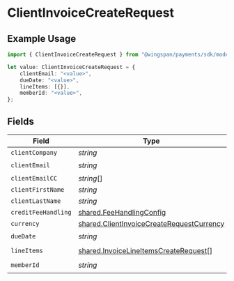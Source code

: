 # ClientInvoiceCreateRequest

## Example Usage

```typescript
import { ClientInvoiceCreateRequest } from "@wingspan/payments/sdk/models/shared";

let value: ClientInvoiceCreateRequest = {
    clientEmail: "<value>",
    dueDate: "<value>",
    lineItems: [{}],
    memberId: "<value>",
};
```

## Fields

| Field                                                                                                         | Type                                                                                                          | Required                                                                                                      | Description                                                                                                   |
| ------------------------------------------------------------------------------------------------------------- | ------------------------------------------------------------------------------------------------------------- | ------------------------------------------------------------------------------------------------------------- | ------------------------------------------------------------------------------------------------------------- |
| `clientCompany`                                                                                               | *string*                                                                                                      | :heavy_minus_sign:                                                                                            | N/A                                                                                                           |
| `clientEmail`                                                                                                 | *string*                                                                                                      | :heavy_check_mark:                                                                                            | N/A                                                                                                           |
| `clientEmailCC`                                                                                               | *string*[]                                                                                                    | :heavy_minus_sign:                                                                                            | N/A                                                                                                           |
| `clientFirstName`                                                                                             | *string*                                                                                                      | :heavy_minus_sign:                                                                                            | N/A                                                                                                           |
| `clientLastName`                                                                                              | *string*                                                                                                      | :heavy_minus_sign:                                                                                            | N/A                                                                                                           |
| `creditFeeHandling`                                                                                           | [shared.FeeHandlingConfig](../../../sdk/models/shared/feehandlingconfig.md)                                   | :heavy_minus_sign:                                                                                            | N/A                                                                                                           |
| `currency`                                                                                                    | [shared.ClientInvoiceCreateRequestCurrency](../../../sdk/models/shared/clientinvoicecreaterequestcurrency.md) | :heavy_minus_sign:                                                                                            | N/A                                                                                                           |
| `dueDate`                                                                                                     | *string*                                                                                                      | :heavy_check_mark:                                                                                            | N/A                                                                                                           |
| `lineItems`                                                                                                   | [shared.InvoiceLineItemsCreateRequest](../../../sdk/models/shared/invoicelineitemscreaterequest.md)[]         | :heavy_check_mark:                                                                                            | N/A                                                                                                           |
| `memberId`                                                                                                    | *string*                                                                                                      | :heavy_check_mark:                                                                                            | N/A                                                                                                           |
